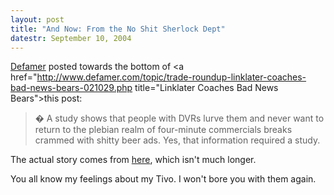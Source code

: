 ```yaml
---
layout: post
title: "And Now: From the No Shit Sherlock Dept"
datestr: September 10, 2004
---
```


<a href="http://www.defamer.com/" title="defamer">Defamer</a> posted towards the bottom of <a href="http://www.defamer.com/topic/trade-roundup-linklater-coaches-bad-news-bears-021029.php title="Linklater Coaches Bad News Bears">this post</a>:
<blockquote>� A study shows that people with DVRs lurve them and never want to return to the plebian realm of four-minute commercials breaks crammed with shitty beer ads. Yes, that information required a study.</blockquote>

The actual story comes from <a href="http://www.hollywoodreporter.com/thr/television/brief_display.jsp?vnu_content_id=1000626708">here</a>, which isn't much longer.

You all know my feelings about my Tivo.  I won't bore you with them again.

